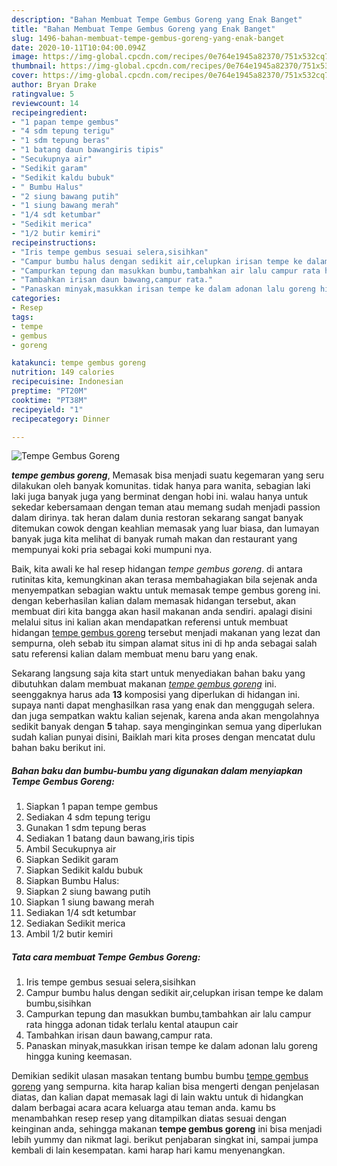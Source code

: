 ```yaml
---
description: "Bahan Membuat Tempe Gembus Goreng yang Enak Banget"
title: "Bahan Membuat Tempe Gembus Goreng yang Enak Banget"
slug: 1496-bahan-membuat-tempe-gembus-goreng-yang-enak-banget
date: 2020-10-11T10:04:00.094Z
image: https://img-global.cpcdn.com/recipes/0e764e1945a82370/751x532cq70/tempe-gembus-goreng-foto-resep-utama.jpg
thumbnail: https://img-global.cpcdn.com/recipes/0e764e1945a82370/751x532cq70/tempe-gembus-goreng-foto-resep-utama.jpg
cover: https://img-global.cpcdn.com/recipes/0e764e1945a82370/751x532cq70/tempe-gembus-goreng-foto-resep-utama.jpg
author: Bryan Drake
ratingvalue: 5
reviewcount: 14
recipeingredient:
- "1 papan tempe gembus"
- "4 sdm tepung terigu"
- "1 sdm tepung beras"
- "1 batang daun bawangiris tipis"
- "Secukupnya air"
- "Sedikit garam"
- "Sedikit kaldu bubuk"
- " Bumbu Halus"
- "2 siung bawang putih"
- "1 siung bawang merah"
- "1/4 sdt ketumbar"
- "Sedikit merica"
- "1/2 butir kemiri"
recipeinstructions:
- "Iris tempe gembus sesuai selera,sisihkan"
- "Campur bumbu halus dengan sedikit air,celupkan irisan tempe ke dalam bumbu,sisihkan"
- "Campurkan tepung dan masukkan bumbu,tambahkan air lalu campur rata hingga adonan tidak terlalu kental ataupun cair"
- "Tambahkan irisan daun bawang,campur rata."
- "Panaskan minyak,masukkan irisan tempe ke dalam adonan lalu goreng hingga kuning keemasan."
categories:
- Resep
tags:
- tempe
- gembus
- goreng

katakunci: tempe gembus goreng 
nutrition: 149 calories
recipecuisine: Indonesian
preptime: "PT20M"
cooktime: "PT38M"
recipeyield: "1"
recipecategory: Dinner

---
```



![Tempe Gembus Goreng](https://img-global.cpcdn.com/recipes/0e764e1945a82370/751x532cq70/tempe-gembus-goreng-foto-resep-utama.jpg)

<b><i>tempe gembus goreng</i></b>, Memasak bisa menjadi suatu kegemaran yang seru dilakukan oleh banyak komunitas. tidak hanya para wanita, sebagian laki laki juga banyak juga yang berminat dengan hobi ini. walau hanya untuk sekedar kebersamaan dengan teman atau memang sudah menjadi passion dalam dirinya. tak heran dalam dunia restoran sekarang sangat banyak ditemukan cowok dengan keahlian memasak yang luar biasa, dan lumayan banyak juga kita melihat di banyak rumah makan dan restaurant yang mempunyai koki pria sebagai koki mumpuni nya.

Baik, kita awali ke hal resep hidangan <i>tempe gembus goreng</i>. di antara rutinitas kita, kemungkinan akan terasa membahagiakan bila sejenak anda menyempatkan sebagian waktu untuk memasak tempe gembus goreng ini. dengan keberhasilan kalian dalam memasak hidangan tersebut, akan membuat diri kita bangga akan hasil makanan anda sendiri. apalagi disini melalui situs ini kalian akan mendapatkan referensi untuk membuat hidangan <u>tempe gembus goreng</u> tersebut menjadi makanan yang lezat dan sempurna, oleh sebab itu simpan alamat situs ini di hp anda sebagai salah satu referensi kalian dalam membuat menu baru yang enak.




Sekarang langsung saja kita start untuk menyediakan bahan baku yang dibutuhkan dalam membuat makanan <u><i>tempe gembus goreng</i></u> ini. seenggaknya harus ada <b>13</b> komposisi yang diperlukan di hidangan ini. supaya nanti dapat menghasilkan rasa yang enak dan menggugah selera. dan juga sempatkan waktu kalian sejenak, karena anda akan mengolahnya sedikit banyak dengan <b>5</b> tahap. saya menginginkan semua yang diperlukan sudah kalian punyai disini, Baiklah mari kita proses dengan mencatat dulu bahan baku berikut ini.

<!--inarticleads1-->

##### Bahan baku dan bumbu-bumbu yang digunakan dalam menyiapkan Tempe Gembus Goreng:

1. Siapkan 1 papan tempe gembus
1. Sediakan 4 sdm tepung terigu
1. Gunakan 1 sdm tepung beras
1. Sediakan 1 batang daun bawang,iris tipis
1. Ambil Secukupnya air
1. Siapkan Sedikit garam
1. Siapkan Sedikit kaldu bubuk
1. Siapkan  Bumbu Halus:
1. Siapkan 2 siung bawang putih
1. Siapkan 1 siung bawang merah
1. Sediakan 1/4 sdt ketumbar
1. Sediakan Sedikit merica
1. Ambil 1/2 butir kemiri




<!--inarticleads2-->

##### Tata cara membuat Tempe Gembus Goreng:

1. Iris tempe gembus sesuai selera,sisihkan
1. Campur bumbu halus dengan sedikit air,celupkan irisan tempe ke dalam bumbu,sisihkan
1. Campurkan tepung dan masukkan bumbu,tambahkan air lalu campur rata hingga adonan tidak terlalu kental ataupun cair
1. Tambahkan irisan daun bawang,campur rata.
1. Panaskan minyak,masukkan irisan tempe ke dalam adonan lalu goreng hingga kuning keemasan.




Demikian sedikit ulasan masakan tentang bumbu bumbu <u>tempe gembus goreng</u> yang sempurna. kita harap kalian bisa mengerti dengan penjelasan diatas, dan kalian dapat memasak lagi di lain waktu untuk di hidangkan dalam berbagai acara acara keluarga atau teman anda. kamu bs menambahkan resep resep yang ditampilkan diatas sesuai dengan keinginan anda, sehingga makanan <b>tempe gembus goreng</b> ini bisa menjadi lebih yummy dan nikmat lagi. berikut penjabaran singkat ini, sampai jumpa kembali di lain kesempatan. kami harap hari kamu menyenangkan.
